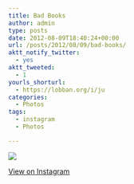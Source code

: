 ```yaml
---
title: Bad Books
author: admin
type: posts
date: 2012-08-09T18:40:24+00:00
url: /posts/2012/08/09/bad-books/
aktt_notify_twitter:
  - yes
aktt_tweeted:
  - 1
yourls_shorturl:
  - https://lobban.org/i/ju
categories:
  - Photos
tags:
  - instagram
  - Photos

---
```

![][1]

[View on Instagram][2]

 [1]: https://lobban.org/wp-content/uploads/HLIC/789ab71f1a97eb945aa375c750ed5806.jpg
 [2]: http://instagr.am/p/OHdbRSqlqh/